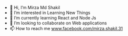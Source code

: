 - 👋 Hi, I’m Mirza Md Shakil 
- 👀 I’m interested in Learning New Things
- 🌱 I’m currently learning React and Node Js
- 💞️ I’m looking to collaborate on Web applications
- 📫 How to reach me www.facebook.com/mirza.shakil.31

<!---
ImMirzaShakil/ImMirzaShakil is a ✨ special ✨ repository because its `README.md` (this file) appears on your GitHub profile.
You can click the Preview link to take a look at your changes.
--->
